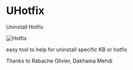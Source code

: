 # UHotfix
Uninstall Hotfix

![Hotfix](https://user-images.githubusercontent.com/49924401/90658090-6f869a80-e243-11ea-81e2-d1e63f71a570.gif)


easy tool to help for uninstall specific KB or hotfix

Thanks to Rabache Olivier, Dakhama Mehdi
